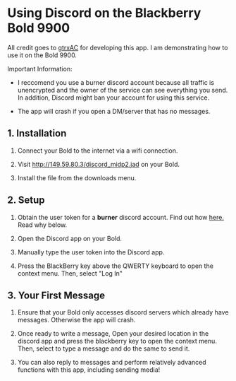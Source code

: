 # Using Discord on the Blackberry Bold 9900

All credit goes to [gtrxAC](https://github.com/gtrxAC/discord-j2me?tab=readme-ov-file) for developing this app. I am demonstrating how to use it on the Bold 9900. 

Important Information:

- I reccomend you use a burner discord account because all traffic is unencrypted and the owner of the service can see everything you send. In addition, Discord might ban your account for using this service.

- The app will crash if you open a DM/server that has no messages.

## 1. Installation

1. Connect your Bold to the internet via a wifi connection.

2. Visit http://149.59.80.3/discord_midp2.jad on your Bold.

3. Install the file from the downloads menu.

## 2. Setup

1. Obtain the user token for a **burner** discord account. Find out how [here.](https://www.howtogeek.com/879956/what-is-a-discord-token-and-how-do-you-get-one/) Read why below.

2. Open the Discord app on your Bold.

3. Manually type the user token into the Discord app.

4. Press the BlackBerry key above the QWERTY keyboard to open the context menu. Then, select "Log In"



## 3. Your First Message

1. Ensure that your Bold only accesses discord servers which already have messages. Otherwise the app will crash. 

2. Once ready to write a message, Open your desired location in the discord app and press the blackberry key to open the context menu. Then, select to type a message and do the same to send it. 

3. You can also reply to messages and perform relatively advanced functions with this app, including sending media!






